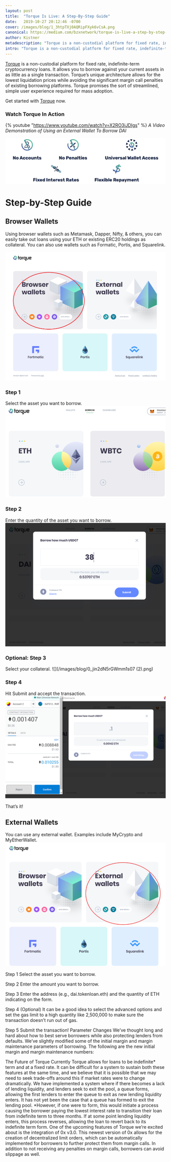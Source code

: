 ```yaml
---
layout: post
title:  "Torque Is Live: A Step-By-Step Guide"
date:   2019-10-27 20:12:46 -0700
cover: /images/blog/1_3htpTXj0AQRipFXyk6vCsA.png
canonical: https://medium.com/bzxnetwork/torque-is-live-a-step-by-step-guide-to-the-most-powerful-decentralized-borrowing-platform-on-21139dc6abce
author: Kistner
metadescription: "Torque is a non-custodial platform for fixed rate, indefinite-term cryptocurrency loans."
intro: "Torque is a non-custodial platform for fixed rate, indefinite-term cryptocurrency loans."
---
```

[Torque](http://torque.loans/) is a non-custodial platform for fixed rate, indefinite-term cryptocurrency loans. It allows you to borrow against your current assets in as little as a single transaction. Torque’s unique architecture allows for the lowest liquidation prices while avoiding the significant margin call penalties of existing borrowing platforms. Torque promises the sort of streamlined, simple user experience required for mass adoption.

Get started with [Torque](http://torque.loans/) now.

### Watch Torque In Action
{% youtube "https://www.youtube.com/watch?v=X2RO3iJDIgs" %}
_A Video Demonstration of Using an External Wallet To Borrow DAI_

![](/images/blog/0_uTU3y9yP2ekeAgcV.png)

# Step-by-Step Guide
## Browser Wallets
Using browser wallets such as Metamask, Dapper, Nifty, & others, you can easily take out loans using your ETH or existing ERC20 holdings as collateral. You can also use wallets such as Formatic, Portis, and Squarelink.

![](/images/blog/0_JOaRzxwBV__Mhirt.png)

### Step 1
Select the asset you want to borrow.
![](/images/blog/1_qGvOEd11FkXP4jqE0-5z_g.png)

### Step 2
Enter the quantity of the asset you want to borrow.
![](/images/blog/0_sUd__oRdZWlAG2ns.png)

### Optional: Step 3
Select your collateral.
![](/images/blog/0_jin2dN5rGWmm1s07 (2).png)

### Step 4
Hit Submit and accept the transaction.
![](/images/blog/0_rT1wJOy7TAWuXulE.png)

That’s it!

## External Wallets
You can use any external wallet. Examples include MyCrypto and MyEtherWallet.
![](/images/blog/0_7wJsEpAIWSHRuFg7.png)

Step 1
Select the asset you want to borrow.

Step 2
Enter the amount you want to borrow.

Step 3
Enter the address (e.g., dai.tokenloan.eth) and the quantity of ETH indicating on the form.

Step 4 (Optional)
It can be a good idea to select the advanced options and set the gas limit to a high quantity like 2,500,000 to make sure the transaction doesn’t run out of gas.

Step 5
Submit the transaction!
Parameter Changes
We’ve thought long and hard about how to best serve borrowers while also protecting lenders from defaults. We’ve slightly modified some of the initial margin and margin maintenance parameters of borrowing.
The following are the new initial margin and margin maintenance numbers:

The Future of Torque
Currently Torque allows for loans to be indefinite* term and at a fixed rate. It can be difficult for a system to sustain both these features at the same time, and we believe that it is possible that we may need to seek trade-offs around this if market rates were to change dramatically. We have implemented a system where if there becomes a lack of lending liquidity, and lenders seek to exit the pool, a queue forms, allowing the first lenders to enter the queue to exit as new lending liquidity enters.
It has not yet been the case that a queue has formed to exit the lending pool. *However, if one were to form, this would initiate a process causing the borrower paying the lowest interest rate to transition their loan from indefinite term to three months. If at some point lending liquidity enters, this process reverses, allowing the loan to revert back to its indefinite term form.
One of the upcoming features of Torque we’re excited about is the integration of 0x v3.0. This newest version of 0x allows for the creation of decentralized limit orders, which can be automatically implemented for borrowers to further protect them from margin calls. In addition to not receiving any penalties on margin calls, borrowers can avoid slippage as well.
